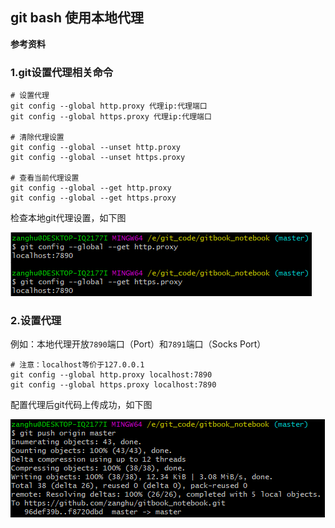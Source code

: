 ## git bash 使用本地代理

**参考资料**


### 1.git设置代理相关命令

```shell
# 设置代理
git config --global http.proxy 代理ip:代理端口
git config --global https.proxy 代理ip:代理端口

# 清除代理设置
git config --global --unset http.proxy
git config --global --unset https.proxy

# 查看当前代理设置
git config --global --get http.proxy
git config --global --get https.proxy
```

检查本地git代理设置，如下图

![](/assets/others018_02.png)

### 2.设置代理

例如：本地代理开放`7890`端口（Port）和`7891`端口（Socks Port）

```shell
# 注意：localhost等价于127.0.0.1
git config --global http.proxy localhost:7890
git config --global https.proxy localhost:7890
```

配置代理后git代码上传成功，如下图

![](/assets/others018_01.png)